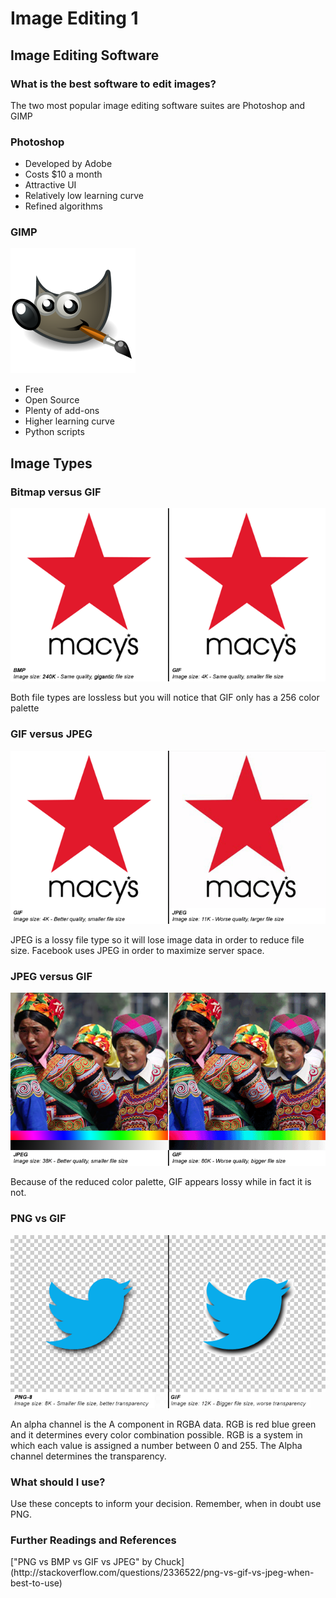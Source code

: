 # Image Editing 1
<h2>Image Editing Software</h1>
		
<h3>What is the best software to edit images?</h3>
		<p>The two most popular image editing software suites are Photoshop and GIMP<p> 
		
<h3>Photoshop</h3>
		<ul>
			<li>Developed by Adobe</li>
			<li>Costs $10 a month</li>
			<li>Attractive UI</li>
			<li>Relatively low learning curve</li>
			<li>Refined algorithms</li>
		</ul>
		
<h3>GIMP</h3>

![](gimp.png "Fig. 1 The GNU Image Manipulation Program logo")

<ul>
			<li>Free</li>
			<li>Open Source</li>
			<li>Plenty of add-ons</li>
			<li>Higher learning curve</li>
			<li>Python scripts</li>
		</ul>
		
<h2>Image Types</h1>
		<h3>Bitmap versus GIF</h3>

![](bmpvsgif.png "Fig. 2 GIF has a smaller color palette leading to reduced size")

Both file types are lossless but you will notice that GIF only has a 256 color palette
		
<h3>GIF versus JPEG</h3>

![](gifvsjpg.png "Fig. 3 GIF is at an advantage again because JPEG is a lossy image type")
<p>JPEG is a lossy file type so it will lose image data in order to reduce file size. Facebook uses JPEG in order to maximize server space.</p>
		
<h3>JPEG versus GIF</h3>

![](jpgvgif.png "Fig. 4 In images with lots of color GIF starts to look lossy")
		
<p>Because of the reduced color palette, GIF appears lossy while in fact it is not.</p>
		
<h3>PNG vs GIF</h3>

![](pngvsgif.png "Fig. 5 PNG is much better with Alpha channels")

<p>An alpha channel is the A component in RGBA data. RGB is red blue green and it determines every color combination possible. RGB is a system in which each value is assigned a number between 0 and 255. The Alpha channel determines the transparency.</p>
		
<h3>What should I use?</h3>
		<p>Use these concepts to inform your decision. Remember, when in doubt use PNG.</p>
		
<h3>Further Readings and References</h3>
["PNG vs BMP vs GIF vs JPEG" by Chuck](http://stackoverflow.com/questions/2336522/png-vs-gif-vs-jpeg-when-best-to-use)
		
